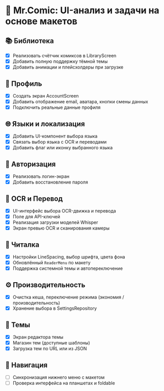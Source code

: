 # 🧩 Mr.Comic: UI-анализ и задачи на основе макетов

## 📚 Библиотека
- [x] Реализовать счётчик комиксов в LibraryScreen
 - [x] Добавить полную поддержку тёмной темы
- [x] Добавить анимации и плейсхолдеры при загрузке

## 👤 Профиль
- [x] Создать экран AccountScreen
- [x] Добавить отображение email, аватара, кнопки смены данных
- [x] Подключить реальные данные профиля

## 🌐 Языки и локализация
- [x] Добавить UI-компонент выбора языка
- [x] Связать выбор языка с OCR и переводами
- [x] Добавить флаг или иконку выбранного языка

## 🔐 Авторизация
- [x] Реализовать логин-экран
- [x] Добавить восстановление пароля

## 📸 OCR и Перевод
- [x] UI-интерфейс выбора OCR-движка и перевода
- [x] Поле для API-ключей
- [x] Реализация загрузки моделей Whisper
- [x] Экран превью OCR и сканирования камеры

## 📖 Читалка
- [x] Настройки LineSpacing, выбор шрифта, цвета фона
 - [x] Обновлённый `ReaderMenu` по макету
- [x] Поддержка системной темы и автопереключение

## ⚙️ Производительность
- [x] Очистка кеша, переключение режима (экономия / производительность)
- [x] Хранение выбора в SettingsRepository

## 🎨 Темы
 - [x] Экран редактора темы
 - [x] Магазин тем (доступные шаблоны)
 - [x] Загрузка тем по URL или из JSON

## 🧭 Навигация
- [ ] Синхронизация нижнего меню с макетом
- [ ] Проверка интерфейса на планшетах и foldable
